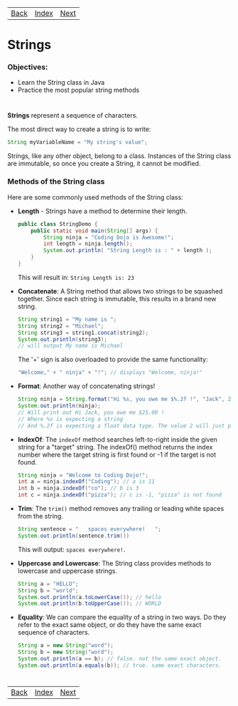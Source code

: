 <table width="100%">
    <tr>
        <td><a href="./008_Importing.md">Back</a></td>
        <td><a href="../Index.md">Index</a></td>
        <td><a href="./010_Conditionals.md">Next</a></td>
    </tr>
</table>

#

#   Strings
### __Objectives:__
*   Learn the String class in Java
*   Practice the most popular string methods

#

__Strings__ represent a sequence of characters.

The most direct way to create a string is to write:
```java
String myVariableName = "My string's value";
```
Strings, like any other object, belong to a class. Instances of the String class are immutable, so once you create a String, it cannot be modified.

### __Methods of the String class__
Here are some commonly used methods of the String class:

*   __Length__ - Strings have a method to determine their length.
    ```java
    public class StringDemo {
        public static void main(String[] args) {
            String ninja = "Coding Dojo is Awesome!";
            int length = ninja.length();
            System.out.println( "String Length is : " + length );
        }
    }
    ```
    This will result in: `String Length is: 23`

*   __Concatenate__: A String method that allows two strings to be squashed together. Since each string is immutable, this results in a brand new string.
    ```java
    String string1 = "My name is ";
    String string2 = "Michael";
    String string3 = string1.concat(string2);
    System.out.println(string3);
    // will output My name is Michael
    ```
    The '+' sign is also overloaded to provide the same functionality:
    ```java
    "Welcome," + " ninja" + "!"; // displays "Welcome, ninja!"
    ```
*   __Format__: Another way of concatenating strings!
    ```java
    String ninja = String.format("Hi %s, you owe me $%.2f !", "Jack", 25.0);
    System.out.println(ninja);
    // Will print out Hi Jack, you owe me $25.00 !
    // Where %s is expecting a string
    // And %.2f is expecting a float data type. The value 2 will just place two values to right of the decimal point.
    ```
*   __IndexOf__: The `indexOf` method searches left-to-right inside the given string for a "target" string. The indexOf() method returns the index number where the target string is first found or -1 if the target is not found.
    ```java
    String ninja = "Welcome to Coding Dojo!";
    int a = ninja.indexOf("Coding"); // a is 11
    int b = ninja.indexOf("co"); // b is 3
    int c = ninja.indexOf("pizza"); // c is -1, "pizza" is not found
    ```
*   __Trim__: The `trim()` method removes any trailing or leading white spaces from the string.
    ```java
    String sentence = "   spaces everywhere!   ";
    System.out.println(sentence.trim())
    ```
    This will output: `spaces everywhere!`.

*   __Uppercase and Lowercase__: The String class provides methods to lowercase and uppercase strings.
    ```java
    String a = "HELLO";
    String b = "world";
    System.out.println(a.toLowerCase()); // hello
    System.out.println(b.toUpperCase()); // WORLD
    ```
*   __Equality__: We can compare the equality of a string in two ways. Do they refer to the exact same object, or do they have the same exact sequence of characters.
    ```java
    String a = new String("word");
    String b = new String("word");
    System.out.println(a == b); // false. not the same exact object.
    System.out.println(a.equals(b)); // true. same exact characters.
    ```




#

[]()
<table width="100%">
    <tr>
        <td><a href="./008_Importing.md">Back</a></td>
        <td><a href="../Index.md">Index</a></td>
        <td><a href="./010_Conditionals.md">Next</a></td>
    </tr>
</table>
